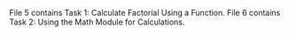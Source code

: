 File 5 contains Task 1: Calculate Factorial Using a Function.
File 6 contains Task 2: Using the Math Module for Calculations.
